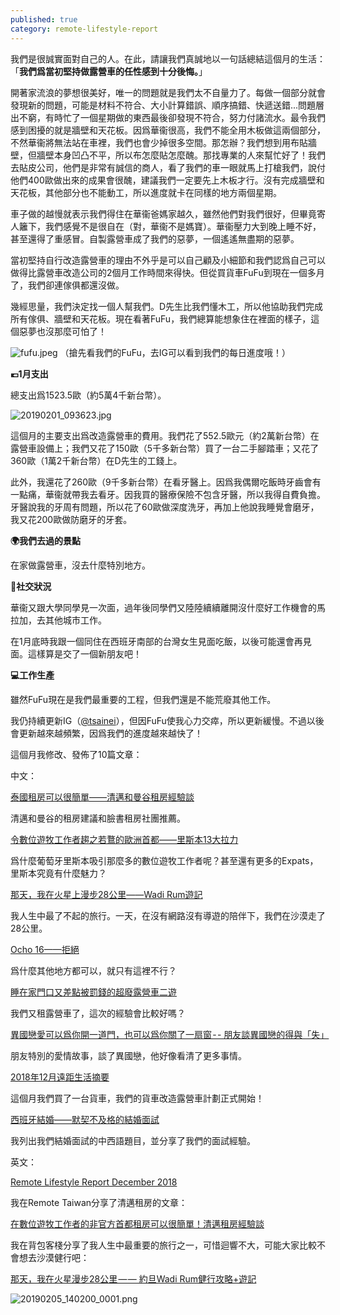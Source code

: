 ```yaml
---
published: true
category: remote-lifestyle-report
---
```

我們是很誠實面對自己的人。在此，請讓我們真誠地以一句話總結這個月的生活：「**我們爲當初堅持做露營車的任性感到十分後悔。**」

開著家流浪的夢想很美好，唯一的問題就是我們太不自量力了。每做一個部分就會發現新的問題，可能是材料不符合、大小計算錯誤、順序搞錯、快遞送錯...問題層出不窮，有時忙了一個星期做的東西最後卻發現不符合，努力付諸流水。最令我們感到困擾的就是牆壁和天花板。因爲華衞很高，我們不能全用木板做這兩個部分，不然華衞將無法站在車裡，我們也會少掉很多空間。那怎辦？我們想到用布貼牆壁，但牆壁本身凹凸不平，所以布怎麼貼怎麼醜。那找專業的人來幫忙好了！我們去貼皮公司，他們是非常有誠信的商人，看了我們的車一眼就馬上打槍我們，說付他們400歐做出來的成果會很醜，建議我們一定要先上木板才行。沒有完成牆壁和天花板，其他部分也不能動工，所以進度就卡在同樣的地方兩個星期。

車子做的越慢就表示我們得住在華衞爸媽家越久，雖然他們對我們很好，但畢竟寄人籬下，我們感覺不是很自在（對，華衞不是媽寶）。華衞壓力大到晚上睡不好，甚至還得了重感冒。自製露營車成了我們的惡夢，一個遙遙無盡期的惡夢。

當初堅持自行改造露營車的理由不外乎是可以自己顧及小細節和我們認爲自己可以做得比露營車改造公司的2個月工作時間來得快。但從買貨車FuFu到現在一個多月了，我們卻連傢俱都還沒做。

幾經思量，我們決定找一個人幫我們。D先生比我們懂木工，所以他協助我們完成所有傢俱、牆壁和天花板。現在看著FuFu，我們總算能想象住在裡面的樣子，這個惡夢也沒那麼可怕了！

![fufu.jpeg]({{site.baseurl}}/images/fufu.jpeg)
（搶先看我們的FuFu，去IG可以看到我們的每日進度哦！）

**💶1月支出**

總支出爲1523.5歐（約5萬4千新台幣）。

![20190201_093623.jpg]({{site.baseurl}}/images/20190201_093623.jpg)

這個月的主要支出爲改造露營車的費用。我們花了552.5歐元（約2萬新台幣）在露營車設備上；我們又花了150歐（5千多新台幣）買了一台二手腳踏車；又花了360歐（1萬2千新台幣）在D先生的工錢上。

此外，我還花了260歐（9千多新台幣）在看牙醫上。因爲我偶爾吃飯時牙齒會有一點痛，華衞就帶我去看牙。因我買的醫療保險不包含牙醫，所以我得自費負擔。牙醫說我的牙周有問題，所以花了60歐做深度洗牙，再加上他說我睡覺會磨牙，我又花200歐做防磨牙的牙套。

**🌍我們去過的景點**

在家做露營車，沒去什麼特別地方。

**🍻社交狀況**

華衞又跟大學同學見一次面，過年後同學們又陸陸續續離開沒什麼好工作機會的馬拉加，去其他城市工作。

在1月底時我跟一個同住在西班牙南部的台灣女生見面吃飯，以後可能還會再見面。這樣算是交了一個新朋友吧！

**💻工作生產**

雖然FuFu現在是我們最重要的工程，但我們還是不能荒廢其他工作。

我仍持續更新IG（[@tsainei](https://www.instagram.com/tsainei/)），但因FuFu使我心力交瘁，所以更新緩慢。不過以後會更新越來越頻繁，因爲我們的進度越來越快了！

這個月我修改、發佈了10篇文章：

中文：

[泰國租房可以很簡單——清邁和曼谷租房經驗談](https://tsainei.com/%E6%B3%B0%E5%9C%8B%E7%A7%9F%E6%88%BF%E5%8F%AF%E4%BB%A5%E5%BE%88%E7%B0%A1%E5%96%AE-%E6%B8%85%E9%82%81%E5%92%8C%E6%9B%BC%E8%B0%B7%E7%A7%9F%E6%88%BF%E7%B6%93%E9%A9%97%E8%AB%87/)

清邁和曼谷的租房建議和臉書租房社團推薦。

[令數位遊牧工作者趨之若鶩的歐洲首都——里斯本13大拉力](https://tsainei.com/%E4%BB%A4%E6%95%B8%E4%BD%8D%E9%81%8A%E7%89%A7%E5%B7%A5%E4%BD%9C%E8%80%85%E8%B6%A8%E4%B9%8B%E8%8B%A5%E9%B6%A9%E7%9A%84%E6%AD%90%E6%B4%B2%E9%A6%96%E9%83%BD-%E9%87%8C%E6%96%AF%E6%9C%AC13%E5%A4%A7%E6%8B%89%E5%8A%9B/)

爲什麼葡萄牙里斯本吸引那麼多的數位遊牧工作者呢？甚至還有更多的Expats，里斯本究竟有什麼魅力？

[那天，我在火星上漫步28公里——Wadi Rum遊記](https://medium.com/live-on-the-road/wadi-rum-travel-walk-in-the-desert-1abff8f144f5)

我人生中最了不起的旅行。一天，在沒有網路沒有導遊的陪伴下，我們在沙漠走了28公里。

[Ocho 16——拒絕](https://tsainei.com/Ocho-16-%E6%8B%92%E7%B5%95/)

爲什麼其他地方都可以，就只有這裡不行？

[睡在家門口又差點被罰錢的超廢露營車二遊](https://tsainei.com/%E7%9D%A1%E5%9C%A8%E5%AE%B6%E9%96%80%E5%8F%A3%E5%8F%88%E5%B7%AE%E9%BB%9E%E8%A2%AB%E7%BD%B0%E9%8C%A2%E7%9A%84%E8%B6%85%E5%BB%A2%E9%9C%B2%E7%87%9F%E8%BB%8A%E4%BA%8C%E9%81%8A/)

我們又租露營車了，這次的經驗會比較好嗎？

[異國戀愛可以爲你開一道門，也可以爲你關了一扇窗 - - 朋友談異國戀的得與「失」](https://medium.com/live-on-the-road/gain-and-loss-in-a-cross-culture-relationship-e69365571bce)

朋友特別的愛情故事，談了異國戀，他好像看清了更多事情。

[2018年12月遠距生活摘要](https://tsainei.com/2018%E5%B9%B412%E6%9C%88%E9%81%A0%E8%B7%9D%E7%94%9F%E6%B4%BB%E6%91%98%E8%A6%81/)

這個月我們買了一台貨車，我們的貨車改造露營車計劃正式開始！

[西班牙結婚——默契不及格的結婚面試](https://tsainei.com/%E8%A5%BF%E7%8F%AD%E7%89%99%E7%B5%90%E5%A9%9A-%E9%BB%98%E5%A5%91%E4%B8%8D%E5%8F%8A%E6%A0%BC%E7%9A%84%E7%B5%90%E5%A9%9A%E9%9D%A2%E8%A9%A6/)

我列出我們結婚面試的中西語題目，並分享了我們的面試經驗。

英文：

[Remote Lifestyle Report December 2018](https://tsainei.com/Remote-Lifestyle-Report-December-2018/)

我在Remote Taiwan分享了清邁租房的文章：

[在數位遊牧工作者的非官方首都租房可以很簡單！清邁租房經驗談](https://medium.com/remote-taiwan/house-rental-in-chiang-mai-e3979e8998e9)

我在背包客棧分享了我人生中最重要的旅行之一，可惜迴響不大，可能大家比較不會想去沙漠健行吧：

[那天，我在火星漫步28公里 — — 約旦Wadi Rum健行攻略+遊記](https://www.backpackers.com.tw/forum/showthread.php?t=10232853)

![20190205_140200_0001.png]({{site.baseurl}}/images/20190205_140200_0001.png)

